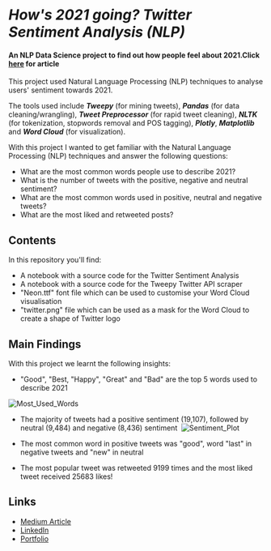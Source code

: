 # _How's 2021 going? Twitter Sentiment Analysis (NLP)_

#### An NLP Data Science project to find out how people feel about 2021.Click [here](link) for article
This project used Natural Language Processing (NLP) techniques to analyse users' sentiment towards 2021.

The tools used include ***Tweepy*** (for mining tweets), ***Pandas*** (for data cleaning/wrangling), ***Tweet Preprocessor*** (for rapid tweet cleaning), ***NLTK*** (for tokenization, stopwords removal and POS tagging), ***Plotly***, ***Matplotlib*** and ***Word Cloud*** (for visualization).

With this project I wanted to get familiar with the Natural Language Processing (NLP) techniques and answer the following questions:

- What are the most common words people use to describe 2021?
- What is the number of tweets with the positive, negative and neutral sentiment?
- What are the most common words used in positive, neutral and negative tweets?
- What are the most liked and retweeted posts?

## Contents

In this repository you'll find:
- A notebook with a source code for the Twitter Sentiment Analysis
- A notebook with a source code for the Tweepy Twitter API scraper
- "Neon.ttf" font file which can be used to customise your Word Cloud visualisation
- "twitter.png" file which can be used as a mask for the Word Cloud to create a shape of Twitter logo

## Main Findings

With this project we learnt the following insights:
- "Good", "Best, "Happy", "Great" and "Bad" are the top 5 words used to describe 2021

![Most_Used_Words](https://user-images.githubusercontent.com/55002027/114279849-86763900-9a2e-11eb-8dd2-796c3d327afe.png)

- The majority of tweets had a positive sentiment (19,107), followed by neutral (9,484) and negative (8,436) sentiment 
![Sentiment_Plot](https://datapane.com/u/machonsm/reports/my-plot)

- The most common word in positive tweets was "good", word "last" in negative tweets and "new" in neutral
- The most popular tweet was retweeted 9199 times and the most liked tweet received 25683 likes!

## Links

- [Medium Article](link)
- [LinkedIn](https://www.linkedin.com/in/sandra-machon/)
- [Portfolio]()


